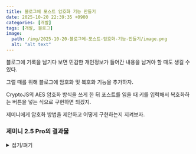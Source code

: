 ```yaml
---
title: 블로그에 포스트 암호화 기능 만들기
date: 2025-10-20 22:39:35 +0900
categories: [개발]
tags: [개발, 블로그]
image:
  path: /img/2025-10-20-블로그에-포스트-암호화-기능-만들기/image.png
  alt: "alt text"
---
```



블로그에 기록을 남기다 보면 민감한 개인정보가 들어간 내용을 남겨야 할 때도 생길 수 있다.

그럴 때를 위해 블로그에 암호화 및 복호화 기능을 추가하자.

CryptoJS의 AES 암호화 방식을 쓰게 한 뒤 포스트를 읽을 때 키를 입력해서 복호화하는 버튼을 넣는 식으로 구현하면 되겠지.

제미니에게 암호화 방법을 제안하고 어떻게 구현하는지 지켜보자.

### 제미니 2.5 Pro의 결과물

<details markdown="1">
<summary>접기/펴기</summary>

알겠습니다. 제공해주신 `Chirpy` 테마의 `post.html` 레이아웃을 기반으로 암호화/복호화 기능을 완벽하게 통합한 코드를 작성해 드리겠습니다.

기존 레이아웃의 구조와 스타일을 그대로 유지하면서, 암호화된 포스트일 경우에만 본문 영역(`div.content`)을 동적으로 교체하는 방식으로 구현합니다.

### 수정된 `_layouts/post.html`

아래 코드를 기존 `_layouts/post.html` 파일의 내용과 통째로 바꾸시면 됩니다.

```html
